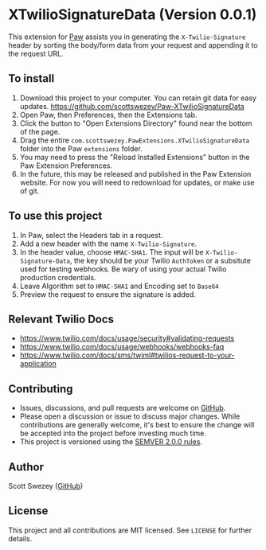 # XTwilioSignatureData (Version 0.0.1)

This extension for [Paw](https://paw.cloud) assists you in generating the  `X-Twilio-Signature` header by sorting the body/form data from your request and appending it to the request URL.

## To install
1. Download this project to your computer. You can retain git data for easy updates. https://github.com/scottswezey/Paw-XTwilioSignatureData
1. Open Paw, then Preferences, then the Extensions tab.
1. Click the button to "Open Extensions Directory" found near the bottom of the page.
1. Drag the entire `com.scottswezey.PawExtensions.XTwilioSignatureData` folder into the Paw `extensions` folder.
1. You may need to press the "Reload Installed Extensions" button in the Paw Extension Preferences.
1. In the future, this may be released and published in the Paw Extension website. For now you will need to redownload for updates, or make use of git.

## To use this project
1. In Paw, select the Headers tab in a request.
1. Add a new header with the name `X-Twilio-Signature`.
1. In the header value, choose `HMAC-SHA1`. The input will be `X-Twilio-Signature-Data`, the key should be your Twilio `AuthToken` or a subsitute used for testing webhooks. Be wary of using your actual Twilio production credentials.
1. Leave Algorithm set to `HMAC-SHA1` and Encoding set to `Base64`
1. Preview the request to ensure the signature is added.

## Relevant Twilio Docs
* https://www.twilio.com/docs/usage/security#validating-requests
* https://www.twilio.com/docs/usage/webhooks/webhooks-faq
* https://www.twilio.com/docs/sms/twiml#twilios-request-to-your-application

## Contributing
* Issues, discussions, and pull requests are welcome on [GitHub](https://github.com/scottswezey/Paw-XTwilioSignatureData).
* Please open a discussion or issue to discuss major changes. While contributions are generally welcome, it's best to ensure the change will be accepted into the project before investing much time.
* This project is versioned using the [SEMVER 2.0.0 rules](https://semver.org/).

## Author
Scott Swezey ([GitHub](https://github.com/scottswezey))

## License
This project and all contributions are MIT licensed. See `LICENSE` for further details.